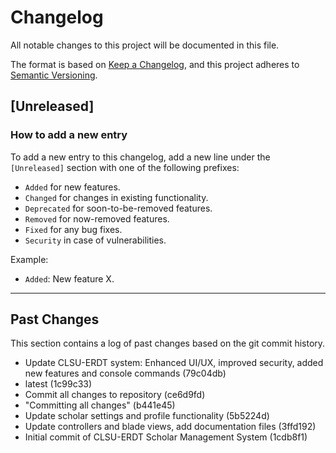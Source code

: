 # Changelog

All notable changes to this project will be documented in this file.

The format is based on [Keep a Changelog](https://keepachangelog.com/en/1.0.0/),
and this project adheres to [Semantic Versioning](https://semver.org/spec/v2.0.0.html).

## [Unreleased]

### How to add a new entry

To add a new entry to this changelog, add a new line under the `[Unreleased]` section with one of the following prefixes:

- `Added` for new features.
- `Changed` for changes in existing functionality.
- `Deprecated` for soon-to-be-removed features.
- `Removed` for now-removed features.
- `Fixed` for any bug fixes.
- `Security` in case of vulnerabilities.

Example:
- `Added`: New feature X.

---
## Past Changes

This section contains a log of past changes based on the git commit history.

- Update CLSU-ERDT system: Enhanced UI/UX, improved security, added new features and console commands (79c04db)
- latest (1c99c33)
- Commit all changes to repository (ce6d9fd)
- "Committing all changes" (b441e45)
- Update scholar settings and profile functionality (5b5224d)
- Update controllers and blade views, add documentation files (3ffd192)
- Initial commit of CLSU-ERDT Scholar Management System (1cdb8f1)
